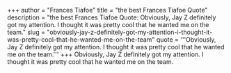 +++
author = "Frances Tiafoe"
title = "the best Frances Tiafoe Quote"
description = "the best Frances Tiafoe Quote: Obviously, Jay Z definitely got my attention. I thought it was pretty cool that he wanted me on the team."
slug = "obviously-jay-z-definitely-got-my-attention-i-thought-it-was-pretty-cool-that-he-wanted-me-on-the-team"
quote = '''Obviously, Jay Z definitely got my attention. I thought it was pretty cool that he wanted me on the team.'''
+++
Obviously, Jay Z definitely got my attention. I thought it was pretty cool that he wanted me on the team.
